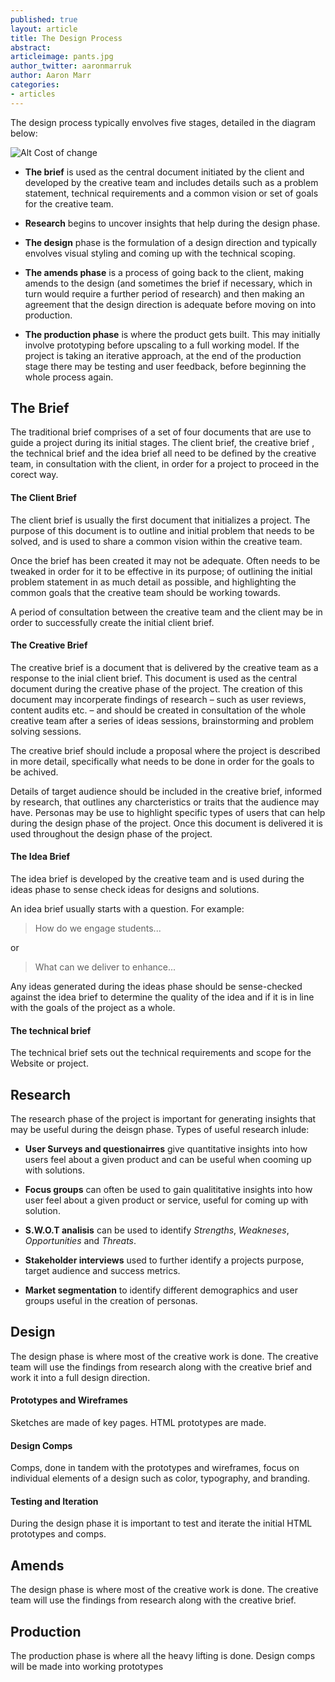 ```yaml
---
published: true
layout: article
title: The Design Process
abstract: 
articleimage: pants.jpg
author_twitter: aaronmarruk
author: Aaron Marr
categories:
- articles
---
```


The design process typically envolves five stages, detailed in the diagram below: 

![Alt Cost of change](/blog/img/process.jpg)

* **The brief** is used as the central document initiated by the client and developed by the creative team and includes details such as a problem statement, technical requirements and a common vision or set of goals for the creative team. 

* **Research** begins to uncover insights that help during the design phase.

* **The design** phase is the formulation of a design direction and typically envolves visual styling and coming up with the technical scoping. 

* **The amends phase** is a process of going back to the client, making amends to the design (and sometimes the brief if necessary, which in turn would require a further period of research) and then making an agreement that the design direction is adequate before moving on into production. 

* **The production phase** is where the product gets built. This may initially involve prototyping before upscaling to a full working model. If the project is taking an iterative approach, at the end of the production stage there may be testing and user feedback, before beginning the whole process again.

## The Brief

The traditional brief comprises of a set of four documents that are use to guide a project during its initial stages. The client brief, the creative brief , the technical brief and the idea brief all need to be defined by the creative team, in consultation with the client, in order for a project to proceed in the corect way.

#### The Client Brief

The client brief is usually the first document that initializes a project. The purpose of this document is to outline and initial problem that needs to be solved, and is used to share a common vision within the creative team. 

Once the brief has been created it may not be adequate. Often needs to be tweaked in order for it to be effective in its purpose; of outlining the initial problem statement in as much detail as possible, and highlighting the common goals that the creative team should be working towards.

A period of consultation between the creative team and the client may be in order to successfully create the initial client brief.

#### The Creative Brief

The creative brief is a document that is delivered by the creative team as a response to the inial client brief. This document is used as the central document during the creative phase of the project. The creation of this document may incorperate findings of research – such as user reviews, content audits etc. – and should be created in consultation of the whole creative team after a series of ideas sessions, brainstorming and problem solving sessions. 

The creative brief should include a proposal where the project is described in more detail, specifically what needs to be done in order for the goals to be achived.

Details of target audience should be included in the creative brief, informed by research, that outlines any charcteristics or traits that the audience may have. Personas may be use to highlight specific types of users that can help during the design phase of the project. Once this document is delivered it is used throughout the design phase of the project.

#### The Idea Brief

The idea brief is developed by the creative team and is used during the ideas phase to sense check ideas for designs and solutions.

An idea brief usually starts with a question. For example:

> How do we engage students... 

or

> What can we deliver to enhance... 

Any ideas generated during the ideas phase should be sense-checked against the idea brief to determine the quality of the idea and if it is in line with the goals of the project as a whole.

#### The technical brief 

The technical brief sets out the technical requirements and scope for the Website or project.

## Research 

The research phase of the project is important for generating insights that may be useful during the deisgn phase. Types of useful research inlude:

* **User Surveys and questionairres** give quantitative insights into how users feel about a given product and can be useful when cooming up with solutions.

* **Focus groups** can often be used to gain qualititative insights into how user feel about a given product or service, useful for coming up with solution. 

* **S.W.O.T analisis** can be used to identify *Strengths*, *Weakneses*, *Opportunities* and *Threats*.

* **Stakeholder interviews** used to further identify a projects purpose, target audience and success metrics.

* **Market segmentation** to identify different demographics and user groups useful in the creation of personas.

## Design

The design phase is where most of the creative work is done. The creative team will use the findings from research along with the creative brief and work it into a full design direction.

#### Prototypes and Wireframes

Sketches are made of key pages. HTML prototypes are made.

#### Design Comps

Comps, done in tandem with the prototypes and wireframes, focus on individual elements of a design such as color, typography, and branding.

#### Testing and Iteration

During the design phase it is important to test and iterate the initial HTML prototypes and comps. 

## Amends

The design phase is where most of the creative work is done. The creative team will use the findings from research along with the creative brief. 

## Production

The production phase is where all the heavy lifting is done. Design comps will be made into working prototypes
